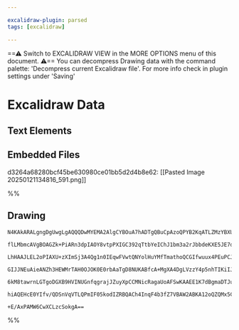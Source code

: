 ```yaml
---

excalidraw-plugin: parsed
tags: [excalidraw]

---
```

==⚠  Switch to EXCALIDRAW VIEW in the MORE OPTIONS menu of this document. ⚠== You can decompress Drawing data with the command palette: 'Decompress current Excalidraw file'. For more info check in plugin settings under 'Saving'


# Excalidraw Data

## Text Elements
## Embedded Files
d3264a68280bcf45be630980ce01bb5d2d4b8e62: [[Pasted Image 20250121134816_591.png]]

%%
## Drawing
```compressed-json
N4KAkARALgngDgUwgLgAQQQDwMYEMA2AlgCYBOuA7hADTgQBuCpAzoQPYB2KqATLZMzYBXUtiRoIACyhQ4zZAHoFAc0JRJQgEYA6bGwC2CgF7N6hbEcK4OCtptbErHALRY8RMpWdx8Q1TdIEfARcZgRmBShcZQUebQB2bQAWGjoghH0EDihmbgBtcDBQMBKIEm4IAFVnZQAGABl4ngAzAA0AWQApADYAZQB1XrYANUqAMQARAEdUkshYRArCfWik

flLMbmcAVgBOAGZk+PiARn3dpIAOY8vtpPXIGC392qTtbYeIChJ1bm3a2rJbbdeKXE5JE7dXbHV6fSQIQjKaTcfb7braHjbE48WrAyHQkH7T7WZTBbi1T7MKCkNgAawQAGE2Pg2KQKtTrMw4LhAtlZqVNLhsLTlDShBxiEyWWyJByOFyeVkoPzIM1CPh8L1YGSJIIPCqIFSafT+j9JNw+IUBNS6QgtTAdeg9eVPmKkRxwrk0CdPmxudg1E9vQDPq

LhHAAJLEL2oPIAXU+zXImSj3A4Qg1n0IEqwFVwtQNYolHuYMfTmathoQCGIfwuux4PEuPCJlcYLHYXG98U+7dYnAAcpwxNxQbt/vswR9K4RmBN0lAa9xmgQwp9NMIJQBRYKZbJljP4T5CODEXCL2vd/bxJLbJsXfYnXafIgcWlpw8vtjCpdoFf4NdKypc8hBjCBEAlbNlANNVglTCRiH2HhuiSXBumbS5ak0bBmlvTQEG6F5dkwsRahOTRNG2Yge

GIJJNEuAieANZh3HEWMrTAH0OJOK0E0rbAaTgD8NUKABfcA+MgXA4DgLVzzY4p5nhTIKiIJFlXWBhCAQCgACEhRFItJWZVkKgAYmaSyrP5CBsBEXkoAjRd9C1Y1GRMmV0DMk4EB8nybLs0gHKcjJ9OFMNxWM6V2XIeVuQcgL7KVEL9DGdVNW1NjDWZF1ClspLshS1zbVNYhfjQS1SkC4LnOK+l7UdbL9U06rkucgAlYR3U9bguKqgrHOcgB5f1A1

6kM8tawrnLGTgoDGXB9HVINUGnfqgrajJZuyXpCCMNicRagaUoAFSwKAAEE1K7dBgmaDTJuO2qolIS6grYCh4VwS9UHLI9Ho26aMi3CULvez6Qh+iAeRpKgjsBwaMjB2GTvgLKjJsliaQ1VpuBBRIyJOU5rjWgQBOZfAAE1uCSV5tEhbpumBJILnBWpuk0ow2AMbhFMgegCCENieJKUT4ZqjJOsikswIxzTRRIXb9otCk8oV4gtQQIS0FJiB1faN

hiAQEHcE0YIfv/QDSnVqVTLQPmIF05kodIZRBQACh4InqF4b3fZ7VBAW2ABKA12oQZQMx5CpXY9lsKV4F4ffjn2g9DsTxaVOqEBGqBOwPCtSiTRaEHDnNSCg3nKyyU3ze4akhc+bAiG11AG4QT4OBL+vSEbythCgV82PbjO8rsAArBBsByXou7gA2jZNs3f1QS2O7yoU88YE7ufwKu5mgNGKjCYJp87A07KpAxUcWNA/q/H8LdXdeD/wUJLrP7fd

+E/AxPAMW6CwXCLzcSokgA==
```
%%